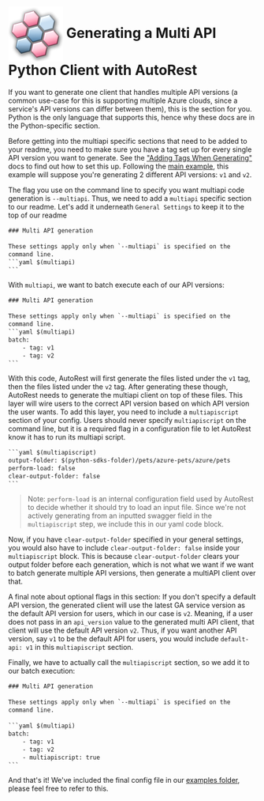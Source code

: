 # <img align="center" src="../images/logo.png">  Generating a Multi API Python Client with AutoRest

If you want to generate one client that handles multiple API versions (a common use-case for this is supporting multiple Azure clouds, since a service's API versions can differ between them), this is the section for you. Python is the only language that supports this, hence why these docs are in the Python-specific section.

Before getting into the multiapi specific sections that need to be added to your readme, you need to make sure you have a tag set up for every single API version you want to generate. See the ["Adding Tags When Generating"][tags] docs to find out how to set this up. Following the [main example][main_example], this example will suppose you're generating 2 different API versions: `v1` and `v2`.

The flag you use on the command line to specify you want multiapi code generation is `--multiapi`. Thus, we need to add a `multiapi` specific section to our readme.
Let's add it underneath `General Settings` to keep it to the top of our readme

````
### Multi API generation

These settings apply only when `--multiapi` is specified on the command line.
```yaml $(multiapi)
```
````

With `multiapi`, we want to batch execute each of our API versions:

````
### Multi API generation

These settings apply only when `--multiapi` is specified on the command line.
```yaml $(multiapi)
batch:
    - tag: v1
    - tag: v2
```
````

With this code, AutoRest will first generate the files listed under the `v1` tag, then the files listed under the `v2` tag.
After generating these though, AutoRest needs to generate the multiapi client on top of these files. This layer will wire users
to the correct API version based on which API version the user wants. To add this layer, you need to include a `multiapiscript` section
of your config. Users should never specify `multiapiscript` on the command line, but it is a required flag in a configuration
file to let AutoRest know it has to run its multiapi script.

````
```yaml $(multiapiscript)
output-folder: $(python-sdks-folder)/pets/azure-pets/azure/pets
perform-load: false
clear-output-folder: false
```
````

> Note: `perform-load` is an internal configuration field used by AutoRest to decide whether it should try to load an input file. Since we're not actively generating
> from an inputted swagger field in the `multiapiscript` step, we include this in our yaml code block.

Now, if you have `clear-output-folder` specified in your general settings, you would also have to include `clear-output-folder: false` inside
your `multiapiscript` block. This is because `clear-output-folder` clears your output folder before each generation, which is not what we want
if we want to batch generate multiple API versions, then generate a multiAPI client over that.

A final note about optional flags in this section: If you don't specify a default API version, the generated client will use the latest GA service version as the default API version for users, which in our case is `v2`. Meaning, if a user does not pass in an `api_version` value to the generated multi API client, that client will use the default API version `v2`. Thus, if you want another API version, say `v1` to be the default API for users, you would include `default-api: v1` in this `multiapiscript` section.

Finally, we have to actually call the `multiapiscript` section, so we add it to our batch execution:

````
### Multi API generation

These settings apply only when `--multiapi` is specified on the command line.

```yaml $(multiapi)
batch:
    - tag: v1
    - tag: v2
    - multiapiscript: true
```
````

And that's it! We've included the final config file in our [examples folder][examples], please feel free to refer to this.

<!-- LINKS -->
[tags]: https://github.com/Azure/autorest/tree/master/docs/generate/readme.md#adding-tags-when-generating
[main_example]: https://github.com/Azure/autorest/tree/master/docs/generate/examples/tags/readme.md
[examples]: ./examples/multiapi/readme.md